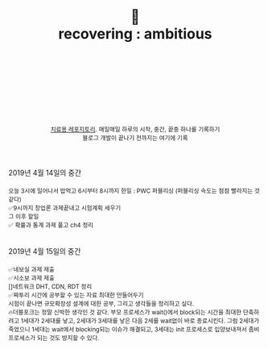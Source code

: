 <div align="center">
  <h1>
    <br/>
    <br/>
    🤞
    <br />
    recovering : ambitious
    <br />
    <br />
    <br />
    <br />
  </h1>
  <sup>
    <br />
    <br />
    <br />
    <a href="https://github.com/purelledhand/cure">치료용 레포지토리</a>. 매일매일 하루의 시작, 중간, 끝중 하나를 기록하기
    <br />
    블로그 개발이 끝나기 전까지는 여기에 기록
  </sup>
  <br />
  <br />
  <br />
  <br />
</div>
<div>
  2019년 4월 14일의 중간
  <br />
  <br />
  <sup>
    오늘 3시에 일어나서 밥먹고 6시부터 8시까지 한일 : PWC 퍼블리싱 (퍼블리싱 속도는 점점 빨라지는 것 같다) <br/>
    ✅9시까지 창업론 과제끝내고 시험계획 세우기<br/>
    그 이후 할일<br/>
    ✅ 확률과 통계 과제 풀고 ch4 정리<br/>
  </sup>
</div>
<br/>
<br/>
<div>
  2019년 4월 15일의 중간
  <br />
  <br />
  <sup>
    ✅네보실 과제 제출<br/>
    ✅시소보 과제 제출<br/>
    []네트워크 DHT, CDN, RDT 정리<br/>
    ✅짜투리 시간에 공부할 수 있는 자료 최대한 만들어두기<br/>
    시험이 끝나면 규모확장성 설계에 대한 공부, 그리고 생각들을 정리하고 싶다.<br/>
    🔥더블포크는 정말 신박한 생각인 것 같다. 부모 프로세스가 wait()에서 block되는 시간을 최대한 단축하려고 1세대가 2세대를 낳고, 2세대가 3세대를 낳은 다음 2세를 wait없이 바로 종료시킨다. 그럼 2세대가 죽었으니 1세대는 wait에서 blocking되는 이슈가 해결되고, 3세대는 init 프로세스로 입양보내져서 좀비 프로세스가 되는 것도 방지할 수 있다.<br/>
  </sup>
  </sup>
</div>
